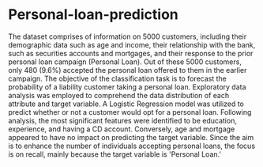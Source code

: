 # Personal-loan-prediction

The dataset comprises of information on 5000 customers, including their demographic data such as age and income, their relationship with the bank, such as securities accounts and mortgages, and their response to the prior personal loan campaign (Personal Loan). Out of these 5000 customers, only 480 (9.6%) accepted the personal loan offered to them in the earlier campaign. The objective of the classification task is to forecast the probability of a liability customer taking a personal loan. Exploratory data analysis was employed to comprehend the data distribution of each attribute and target variable. A Logistic Regression model was utilized to predict whether or not a customer would opt for a personal loan. Following analysis, the most significant features were identified to be education, experience, and having a CD account. Conversely, age and mortgage appeared to have no impact on predicting the target variable. Since the aim is to enhance the number of individuals accepting personal loans, the focus is on recall, mainly because the target variable is 'Personal Loan.'

